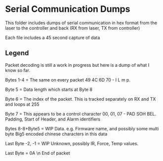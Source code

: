 # Serial Communication Dumps

This folder includes dumps of serial communication in hex format from the laser to the controller and back (RX from laser, TX from controller)

Each file includes a 45 second capture of data

## Legend

Packet decoding is still a work in progress but here is a dump of what I know so far.

Bytes 1-4 = The same on every packet 49 4C 6D 70  - I L m p.

Byte 5 = Data length which starts at Byte 8

Byte 6 = The index of the packet. This is tracked separately on RX and TX and loops at 255

Byte 7 =  This appears to be a control character 00, 01, 07 - PAD SOH BEL. Padding, Start of Header, and Alarm identifiers

Bytes 8-8+Byte5 = WIP Data. e.g. Firmware name, and possibly some multi byte Big5 encoded chinese characters in this data

Last Byte -2, -1 = WIP Unknown, possibly IR, Force, Temp values.

Last Byte = 0A \n End of packet




